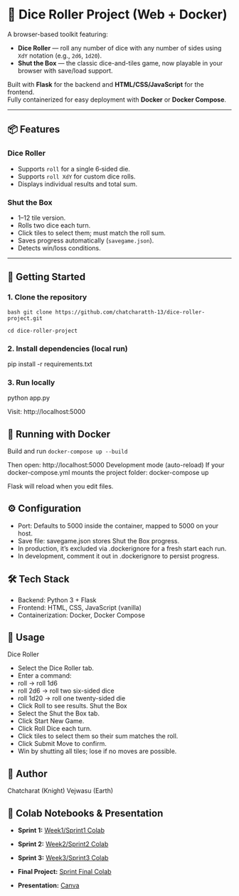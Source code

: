 # 🎲 Dice Roller Project (Web + Docker)

A browser-based toolkit featuring:
- **Dice Roller** — roll any number of dice with any number of sides using `XdY` notation (e.g., `2d6`, `1d20`).
- **Shut the Box** — the classic dice-and-tiles game, now playable in your browser with save/load support.

Built with **Flask** for the backend and **HTML/CSS/JavaScript** for the frontend.  
Fully containerized for easy deployment with **Docker** or **Docker Compose**.

---

## 📦 Features

### Dice Roller
- Supports `roll` for a single 6‑sided die.
- Supports `roll XdY` for custom dice rolls.
- Displays individual results and total sum.

### Shut the Box
- 1–12 tile version.
- Rolls two dice each turn.
- Click tiles to select them; must match the roll sum.
- Saves progress automatically (`savegame.json`).
- Detects win/loss conditions.

---

## 🚀 Getting Started

### 1. Clone the repository
`bash
git clone https://github.com/chatcharatth-13/dice-roller-project.git`

`cd dice-roller-project`

### 2. Install dependencies (local run)
pip install -r requirements.txt


### 3. Run locally
python app.py


Visit: http://localhost:5000

## 🐳 Running with Docker
Build and run
`docker-compose up --build`


Then open: http://localhost:5000
Development mode (auto-reload)
If your docker-compose.yml mounts the project folder:
docker-compose up


Flask will reload when you edit files.

## ⚙ Configuration
- Port: Defaults to 5000 inside the container, mapped to 5000 on your host.
- Save file: savegame.json stores Shut the Box progress.
- In production, it’s excluded via .dockerignore for a fresh start each run.
- In development, comment it out in .dockerignore to persist progress.

## 🛠 Tech Stack
- Backend: Python 3 + Flask
- Frontend: HTML, CSS, JavaScript (vanilla)
- Containerization: Docker, Docker Compose

## 🎯 Usage
Dice Roller
- Select the Dice Roller tab.
- Enter a command:
- roll → roll 1d6
- roll 2d6 → roll two six-sided dice
- roll 1d20 → roll one twenty-sided die
- Click Roll to see results.
Shut the Box
- Select the Shut the Box tab.
- Click Start New Game.
- Click Roll Dice each turn.
- Click tiles to select them so their sum matches the roll.
- Click Submit Move to confirm.
- Win by shutting all tiles; lose if no moves are possible.

## 👤 Author
Chatcharat (Knight) 
Vejwasu (Earth)

## 🎲 Colab Notebooks & Presentation
* **Sprint 1:** [Week1/Sprint1 Colab](https://colab.research.google.com/drive/1FnTkxwaipIMXnhL8Zisg0tnQbo4AgA-A?usp=sharing)
* **Sprint 2:** [Week2/Sprint2 Colab](https://colab.research.google.com/drive/1BmnGrpV152t0dT1SCXXN_6GWZbAIr8k2?usp=sharing)
* **Sprint 3:** [Week3/Sprint3 Colab](https://colab.research.google.com/drive/1RV4uUEZhyXVIww9SW9dtGm42ey54vNgm?usp=sharing)
* **Final Project:** [Sprint Final Colab](https://colab.research.google.com/drive/1okmOfQbHJQev_9RU1s4cc0qT1gG7Sg4a?usp=sharing)

* **Presentation:** [Canva](https://www.canva.com/design/DAGzu-J97zw/A0-jPUkiQnLRqUEMIrgX6A/view?utm_content=DAGzu-J97zw&utm_campaign=designshare&utm_medium=link2&utm_source=uniquelinks&utlId=he61e4618f9)

